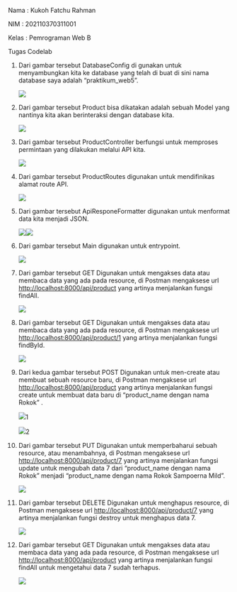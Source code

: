 Nama : Kukoh Fatchu Rahman

NIM : 202110370311001

Kelas : Pemrograman Web B

Tugas Codelab

1.  Dari gambar tersebut DatabaseConfig di gunakan untuk menyambungkan kita ke database yang telah di buat di sini nama database saya adalah “praktikum_web5”.

    ![](media/7aacb21d15f8bb6bdad1e1c34ad23ab3.png)

2.  Dari gambar tersebut Product bisa dikatakan adalah sebuah Model yang nantinya kita akan berinteraksi dengan database kita.

    ![](media/86a1c0c8a293b32f9f47a6817133c47c.png)

3.  Dari gambar tersebut ProductController berfungsi untuk memproses permintaan yang dilakukan melalui API kita.

    ![](media/3559f29c0d457d3748512baf7cdfa6f7.png)

4.  Dari gambar tersebut ProductRoutes digunakan untuk mendifinikas alamat route API.

    ![](media/81f08e9fc8727182d44eb0240dd7b250.png)

5.  Dari gambar tersebut ApiResponeFormatter digunakan untuk menformat data kita menjadi JSON.

    ![](media/5ca80db9e1e6bf41a6cd45e383e2906a.png)![](media/5ca80db9e1e6bf41a6cd45e383e2906a.png)

6.  Dari gambar tersebut Main digunakan untuk entrypoint.

    ![](media/f4a5802c5f74aac939a42caf3e2ece3f.png)

1.  Dari gambar tersebut GET Digunakan untuk mengakses data atau membaca data yang ada pada resource, di Postman mengaksese url <http://localhost:8000/api/product> yang artinya menjalankan fungsi findAll.

    ![](media/0880dc2519eb2560807be45d78610fc1.png)

2.  Dari gambar tersebut GET Digunakan untuk mengakses data atau membaca data yang ada pada resource, di Postman mengaksese url <http://localhost:8000/api/product/1> yang artinya menjalankan fungsi findById.

    ![](media/72d9b8ef6dcd34278f9c5256e4cc1556.png)

1.  Dari kedua gambar tersebut POST Digunakan untuk men-create atau membuat sebuah resource baru, di Postman mengaksese url <http://localhost:8000/api/product> yang artinya menjalankan fungsi create untuk membuat data baru di “product_name dengan nama Rokok” .

    ![](media/4cb69db536f4dc53feeb7e05c80f37be.png)1

    ![](media/66a1282039a12882df9a900a687a0afa.png)2

1.  Dari gambar tersebut PUT Digunakan untuk memperbaharui sebuah resource, atau menambahnya, di Postman mengaksese url <http://localhost:8000/api/product/7> yang artinya menjalankan fungsi update untuk mengubah data 7 dari “product_name dengan nama Rokok” menjadi “product_name dengan nama Rokok Sampoerna Mild”.

    ![](media/5b6623288fd224c9a52bc74c431f91bf.png)

2.  Dari gambar tersebut DELETE Digunakan untuk menghapus resource, di Postman mengaksese url <http://localhost:8000/api/product/7> yang artinya menjalankan fungsi destroy untuk menghapus data 7.

    ![](media/22c76079a6135dfa6bab704e842f7dca.png)

1.  Dari gambar tersebut GET Digunakan untuk mengakses data atau membaca data yang ada pada resource, di Postman mengaksese url <http://localhost:8000/api/product> yang artinya menjalankan fungsi findAll untuk mengetahui data 7 sudah terhapus.

    ![](media/f2f6c70a5b969445e9f8e47cedf758ac.png)
